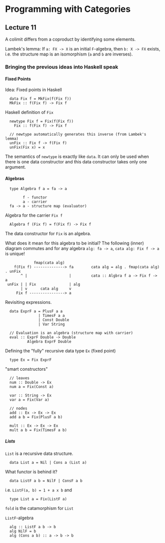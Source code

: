 # Programming with Categories
## Lecture 11

A colimit differs from a coproduct by identifying some elements.

Lambek's lemma: If `a: FX -> X` is an initial `F`-algebra, then `b: X -> FX` exists, i.e. the structure map is an isomorphism (`a` and `b` are inverses).

### Bringing the previous ideas into Haskell speak
#### Fixed Points
Idea: Fixed points in Haskell
```
  data Fix f = MkFix(f(Fix f))
  MkFix :: f(Fix f) -> Fix f
```

Haskell definition of `Fix`
```
  newtype Fix f = Fix(f(Fix f))
    Fix :: f(Fix f) -> Fix f

  // newtype automatically generates this inverse (from Lambek's lemma)
  unFix :: Fix f -> f(Fix f)
  unFix(Fix x) = x
```

The semantics of `newtype` is exactly like `data`. It can only be used when there is one data constructor and this data constructor takes only one argument.

#### Algebras
```
  type Algebra f a = fa -> a

        f - functor
        a - carrier
  fa -> a - structure map (evaluator)
```

Algebra for the carrier `Fix f`
```
  Algebra f (Fix f) = f(Fix f) -> Fix f
```

The data constructor for `Fix` is an algebra.

What does it mean for this algebra to be initial? The following (inner) diagram commutes and for any algebra `alg: fa -> a`, `cata alg: Fix f -> a` is unique!
```
             fmap(cata alg)
    f(Fix f) --------------> fa        cata alg = alg . fmap(cata alg) . unFix
       ^ |                   |         cata :: Algbra f a -> Fix f -> a
 unFix | | Fix               | alg
       | v      cata alg     v
     Fix f ----------------> a
```

Revisiting expressions.
```
  data ExprF a = PlusF a a
               | TimesF a a
               | Const Double
               | Var String

  // Evaluation is an algebra (structure map with carrier)
  eval :: ExprF Double -> Double
          Algebra ExprF Double
```

Defining the "fully" recursive data type `Ex` (fixed point)
```
  type Ex = Fix ExprF
```

"smart constructors"
```
  // leaves
  num :: Double -> Ex
  num a = Fix(Const a)

  var :: String -> Ex
  var a = Fix(Var a)

  // nodes
  add :: Ex -> Ex -> Ex
  add a b = Fix(PlusF a b)

  mult :: Ex -> Ex -> Ex
  mult a b = Fix(TimesF a b)
```

##### Lists
`List` is a recursive data structure.
```
  data List a = Nil | Cons a (List a)
```

What functor is behind it?
```
  data ListF a b = NilF | ConsF a b
```

i.e. `ListF(a, b) = 1 + a x b` and
```
  type List a = Fix(ListF a)
```

`fold` is the catamorphism for `List`

`ListF`-algebra
```
  alg :: ListF a b -> b
  alg NilF = b
  alg (Cons a b) :: a -> b -> b
```
